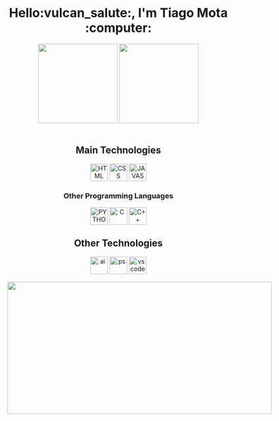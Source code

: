 <div align="center">
  <h1>Hello:vulcan_salute:, I'm Tiago Mota :computer:</h1>
</div>
  
<div align="center">
  <img height=180px src="https://github-readme-stats.vercel.app/api?username=motinha122&show_icons=true&theme=radical">
  <img height=180px src="https://github-readme-stats.vercel.app/api/top-langs/?username=motinha122&layout=compact&theme=radical&langs_count=7">
</div><br>

<div align="center">
  <h2>Main Technologies</h2>
  <img align="center" alt="HTML" height="40" width"40" src="https://cdn.jsdelivr.net/gh/devicons/devicon/icons/html5/html5-original.svg">
  <img align="center" alt="CSS" height="40" width"40" src="https://cdn.jsdelivr.net/gh/devicons/devicon/icons/css3/css3-original.svg">
  <img align="center" alt="JAVASCRIPT" height="40" width"40" src="https://cdn.jsdelivr.net/gh/devicons/devicon/icons/javascript/javascript-original.svg" />
</div>

<div align="center">
  <h3>Other Programming Languages</h3>
  <img align="center" alt="PYTHON" height="40" width"40" src="https://cdn.jsdelivr.net/gh/devicons/devicon/icons/python/python-original.svg"> 
  <img align="center" alt="C" height="40" width"40" src="https://cdn.jsdelivr.net/gh/devicons/devicon/icons/c/c-original.svg"> 
  <img align="center" alt="C++" height="40" width"40" src="https://raw.githubusercontent.com/isocpp/logos/master/cpp_logo.png"> 
</div>

<div align="center">
  <h2>Other Technologies</h2>
  <img align="center" alt="ai" height="40" width"40" src="https://cdn.jsdelivr.net/gh/devicons/devicon/icons/illustrator/illustrator-plain.svg">
  <img align="center" alt="ps" height="40" width"40" src="https://cdn.jsdelivr.net/gh/devicons/devicon/icons/photoshop/photoshop-plain.svg">
  <img align="center" alt="vscode" height="40" width"40" src="https://cdn.jsdelivr.net/gh/devicons/devicon/icons/vscode/vscode-original.svg">
</div>
  
<div align="center" style="display:inline-block"><br>
  <img height=300px width="600px" src="https://media1.giphy.com/media/3ohjV0PbaTBNw42YO4/giphy.gif?cid=790b761156ed04942406ac4041b7b4343c736935b3f5e4eb&rid=giphy.gif&ct=g">
</div>

